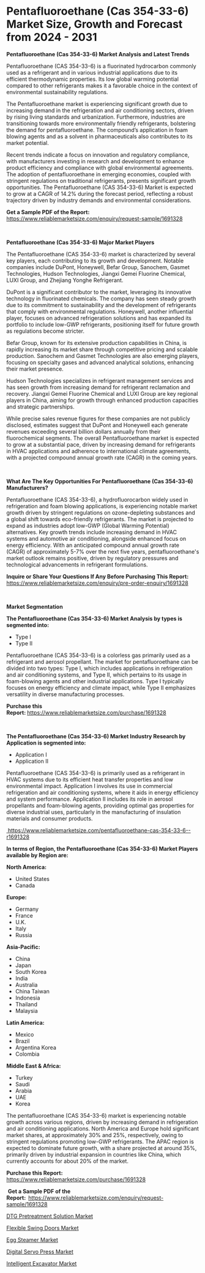 <p><h1>Pentafluoroethane (Cas 354-33-6) Market Size, Growth and Forecast from 2024 - 2031</h1></p><p><strong>Pentafluoroethane (Cas 354-33-6) Market Analysis and Latest Trends</strong></p>
<p><p>Pentafluoroethane (CAS 354-33-6) is a fluorinated hydrocarbon commonly used as a refrigerant and in various industrial applications due to its efficient thermodynamic properties. Its low global warming potential compared to other refrigerants makes it a favorable choice in the context of environmental sustainability regulations. </p><p>The Pentafluoroethane market is experiencing significant growth due to increasing demand in the refrigeration and air conditioning sectors, driven by rising living standards and urbanization. Furthermore, industries are transitioning towards more environmentally friendly refrigerants, bolstering the demand for pentafluoroethane. The compound’s application in foam blowing agents and as a solvent in pharmaceuticals also contributes to its market potential.</p><p>Recent trends indicate a focus on innovation and regulatory compliance, with manufacturers investing in research and development to enhance product efficiency and compliance with global environmental agreements. The adoption of pentafluoroethane in emerging economies, coupled with stringent regulations on traditional refrigerants, presents significant growth opportunities. The Pentafluoroethane (CAS 354-33-6) Market is expected to grow at a CAGR of 14.2% during the forecast period, reflecting a robust trajectory driven by industry demands and environmental considerations.</p></p>
<p><strong>Get a Sample PDF of the Report:&nbsp;</strong> <a href="https://www.reliablemarketsize.com/enquiry/request-sample/1691328?utm_campaign=1600&utm_medium=2&utm_source=Github&utm_content=ia&utm_term=17102024&utm_id=pentafluoroethane-cas-354-33-6">https://www.reliablemarketsize.com/enquiry/request-sample/1691328</a></p>
<p>&nbsp;</p>
<p><strong>Pentafluoroethane (Cas 354-33-6) Major Market Players</strong></p>
<p><p>The Pentafluoroethane (CAS 354-33-6) market is characterized by several key players, each contributing to its growth and development. Notable companies include DuPont, Honeywell, Befar Group, Sanochem, Gasmet Technologies, Hudson Technologies, Jiangxi Gemei Fluorine Chemical, LUXI Group, and Zhejiang Yonghe Refrigerant.</p><p>DuPont is a significant contributor to the market, leveraging its innovative technology in fluorinated chemicals. The company has seen steady growth due to its commitment to sustainability and the development of refrigerants that comply with environmental regulations. Honeywell, another influential player, focuses on advanced refrigeration solutions and has expanded its portfolio to include low-GWP refrigerants, positioning itself for future growth as regulations become stricter.</p><p>Befar Group, known for its extensive production capabilities in China, is rapidly increasing its market share through competitive pricing and scalable production. Sanochem and Gasmet Technologies are also emerging players, focusing on specialty gases and advanced analytical solutions, enhancing their market presence.</p><p>Hudson Technologies specializes in refrigerant management services and has seen growth from increasing demand for refrigerant reclamation and recovery. Jiangxi Gemei Fluorine Chemical and LUXI Group are key regional players in China, aiming for growth through enhanced production capacities and strategic partnerships.</p><p>While precise sales revenue figures for these companies are not publicly disclosed, estimates suggest that DuPont and Honeywell each generate revenues exceeding several billion dollars annually from their fluorochemical segments. The overall Pentafluoroethane market is expected to grow at a substantial pace, driven by increasing demand for refrigerants in HVAC applications and adherence to international climate agreements, with a projected compound annual growth rate (CAGR) in the coming years.</p></p>
<p>&nbsp;</p>
<p><strong>What Are The Key Opportunities For Pentafluoroethane (Cas 354-33-6) Manufacturers?</strong></p>
<p><p>Pentafluoroethane (CAS 354-33-6), a hydrofluorocarbon widely used in refrigeration and foam blowing applications, is experiencing notable market growth driven by stringent regulations on ozone-depleting substances and a global shift towards eco-friendly refrigerants. The market is projected to expand as industries adopt low-GWP (Global Warming Potential) alternatives. Key growth trends include increasing demand in HVAC systems and automotive air conditioning, alongside enhanced focus on energy efficiency. With an anticipated compound annual growth rate (CAGR) of approximately 5-7% over the next five years, pentafluoroethane's market outlook remains positive, driven by regulatory pressures and technological advancements in refrigerant formulations.</p></p>
<p><strong>Inquire or Share Your Questions If Any Before Purchasing This Report:</strong> <a href="https://www.reliablemarketsize.com/enquiry/pre-order-enquiry/1691328?utm_campaign=1600&utm_medium=2&utm_source=Github&utm_content=ia&utm_term=17102024&utm_id=pentafluoroethane-cas-354-33-6">https://www.reliablemarketsize.com/enquiry/pre-order-enquiry/1691328</a></p>
<p>&nbsp;</p>
<p><strong>Market Segmentation</strong></p>
<p><strong>The Pentafluoroethane (Cas 354-33-6) Market Analysis by types is segmented into:</strong></p>
<p><ul><li>Type I</li><li>Type II</li></ul></p>
<p><p>Pentafluoroethane (CAS 354-33-6) is a colorless gas primarily used as a refrigerant and aerosol propellant. The market for pentafluoroethane can be divided into two types: Type I, which includes applications in refrigeration and air conditioning systems, and Type II, which pertains to its usage in foam-blowing agents and other industrial applications. Type I typically focuses on energy efficiency and climate impact, while Type II emphasizes versatility in diverse manufacturing processes.</p></p>
<p><strong>Purchase this Report:&nbsp;</strong><a href="https://www.reliablemarketsize.com/purchase/1691328?utm_campaign=1600&utm_medium=2&utm_source=Github&utm_content=ia&utm_term=17102024&utm_id=pentafluoroethane-cas-354-33-6">https://www.reliablemarketsize.com/purchase/1691328</a></p>
<p>&nbsp;</p>
<p><strong>The Pentafluoroethane (Cas 354-33-6) Market Industry Research by Application is segmented into:</strong></p>
<p><ul><li>Application I</li><li>Application II</li></ul></p>
<p><p>Pentafluoroethane (CAS 354-33-6) is primarily used as a refrigerant in HVAC systems due to its efficient heat transfer properties and low environmental impact. Application I involves its use in commercial refrigeration and air conditioning systems, where it aids in energy efficiency and system performance. Application II includes its role in aerosol propellants and foam-blowing agents, providing optimal gas properties for diverse industrial uses, particularly in the manufacturing of insulation materials and consumer products.</p></p>
<p><a href="https://www.reliablemarketsize.com/pentafluoroethane-cas-354-33-6--r1691328?utm_campaign=1600&utm_medium=2&utm_source=Github&utm_content=ia&utm_term=17102024&utm_id=pentafluoroethane-cas-354-33-6">&nbsp;https://www.reliablemarketsize.com/pentafluoroethane-cas-354-33-6--r1691328</a></p>
<p><strong>In terms of Region, the Pentafluoroethane (Cas 354-33-6) Market Players available by Region are:</strong></p>
<p>
    <p> <strong> North America: </strong>
        <ul>
            <li>United States</li>
            <li>Canada</li>
        </ul>
        </p> 
    <p> <strong> Europe: </strong>
        <ul>
            <li>Germany</li>
            <li>France</li>
            <li>U.K.</li>
            <li>Italy</li>
            <li>Russia</li>
        </ul>
        </p> 
    <p> <strong> Asia-Pacific: </strong>
        <ul>
            <li>China</li>
            <li>Japan</li>
            <li>South Korea</li>
            <li>India</li>
            <li>Australia</li>
            <li>China Taiwan</li>
            <li>Indonesia</li>
            <li>Thailand</li>
            <li>Malaysia</li>
        </ul>
        </p> 
    <p> <strong> Latin America: </strong>
        <ul>
            <li>Mexico</li>
            <li>Brazil</li>
            <li>Argentina Korea</li>
            <li>Colombia</li>
        </ul>
        </p> 
    <p> <strong> Middle East & Africa: </strong>
        <ul>
            <li>Turkey</li>
            <li>Saudi</li>
            <li>Arabia</li>
            <li>UAE</li>
            <li>Korea</li>
        </ul>
    </p>
    </p>
<p><p>The pentafluoroethane (CAS 354-33-6) market is experiencing notable growth across various regions, driven by increasing demand in refrigeration and air conditioning applications. North America and Europe hold significant market shares, at approximately 30% and 25%, respectively, owing to stringent regulations promoting low-GWP refrigerants. The APAC region is expected to dominate future growth, with a share projected at around 35%, primarily driven by industrial expansion in countries like China, which currently accounts for about 20% of the market.</p></p>
<p><strong>Purchase this Report: </strong><a href="https://www.reliablemarketsize.com/purchase/1691328?utm_campaign=1600&utm_medium=2&utm_source=Github&utm_content=ia&utm_term=17102024&utm_id=pentafluoroethane-cas-354-33-6">https://www.reliablemarketsize.com/purchase/1691328</a></p>
<p>&nbsp;<strong>Get a Sample PDF of the Report:&nbsp;&nbsp;</strong><a href="https://www.reliablemarketsize.com/enquiry/request-sample/1691328?utm_campaign=1600&utm_medium=2&utm_source=Github&utm_content=ia&utm_term=17102024&utm_id=pentafluoroethane-cas-354-33-6">https://www.reliablemarketsize.com/enquiry/request-sample/1691328</a></p>
<p><strong></strong></p>
<p><p><a href="https://github.com/santosh758595/Market-Research-Report-List-6/blob/main/dtg-pretreatment-solution-market.md?utm_campaign=1600&utm_medium=2&utm_source=Github&utm_content=ia&utm_term=17102024&utm_id=pentafluoroethane-cas-354-33-6">DTG Pretreatment Solution Market</a></p><p><a href="https://www.linkedin.com/pulse/flexible-swing-doors-market-global-insights-regional-analysis-ty93c?utm_campaign=1600&utm_medium=2&utm_source=Github&utm_content=ia&utm_term=17102024&utm_id=pentafluoroethane-cas-354-33-6">Flexible Swing Doors Market</a></p><p><a href="https://www.linkedin.com/pulse/egg-steamer-market-research-report-exploring-size-revenue-analysis-yzq9c?utm_campaign=1600&utm_medium=2&utm_source=Github&utm_content=ia&utm_term=17102024&utm_id=pentafluoroethane-cas-354-33-6">Egg Steamer Market</a></p><p><a href="https://issuu.com/reportprime-2/docs/digital-servo-press-market-size-203_4d1a9380a5325f?utm_campaign=1600&utm_medium=2&utm_source=Github&utm_content=ia&utm_term=17102024&utm_id=pentafluoroethane-cas-354-33-6">Digital Servo Press Market</a></p><p><a href="https://issuu.com/reportprime-2/docs/intelligent-excavator-market-size-2_a9f0ef892ff0cb?utm_campaign=1600&utm_medium=2&utm_source=Github&utm_content=ia&utm_term=17102024&utm_id=pentafluoroethane-cas-354-33-6">Intelligent Excavator Market</a></p></p>